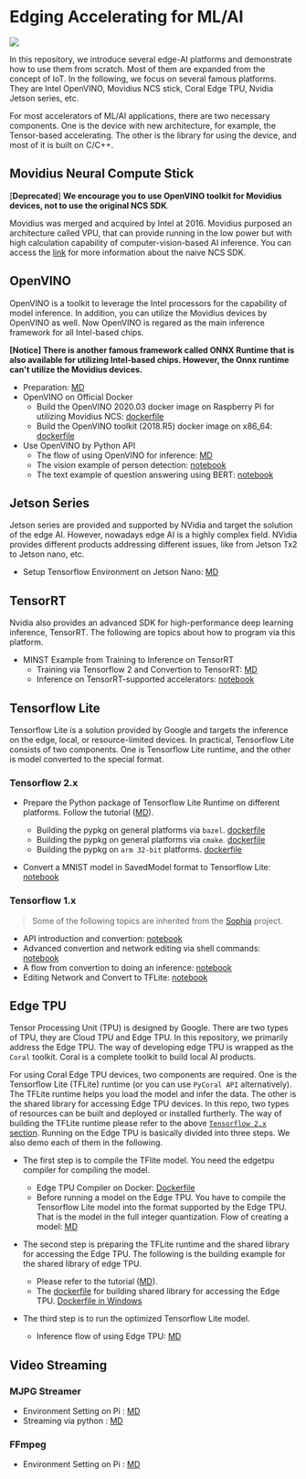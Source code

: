 # Edging Accelerating for ML/AI

[![](https://img.shields.io/badge/doc-stable-green)](README.md)

In this repository, we introduce several edge-AI platforms and demonstrate how to use them from scratch. Most of them are expanded from the concept of IoT. In the following, we focus on several famous platforms. They are Intel OpenVINO, Movidius NCS stick, Coral Edge TPU, Nvidia Jetson series, etc.

For most accelerators of ML/AI applications, there are two necessary components. One is the device with new architecture, for example, the Tensor-based accelerating. The other is the library for using the device, and most of it is built on C/C++.

## Movidius Neural Compute Stick

[**Deprecated**] **We encourage you to use OpenVINO toolkit for Movidius devices, not to use the original NCS SDK**.

Movidius was merged and acquired by Intel at 2016. Movidius purposed an architecture called VPU, that can provide running in the low power but with high calculation capability of computer-vision-based AI inference. You can access the [link](movidius/) for more information about the naive NCS SDK.

## OpenVINO

OpenVINO is a toolkit to leverage the Intel processors for the capability of model inference. In addition, you can utilize the Movidius devices by OpenVINO as well. Now OpenVINO is regared as the main inference framework for all Intel-based chips.

**[**Notice**] There is another famous framework called ONNX Runtime that is also available for utilizing Intel-based chips. However, the Onnx runtime can't utilize the Movidius devices.**

* Preparation: [MD](openvino/openvino_workflow.md)
* OpenVINO on Official Docker
  * Build the OpenVINO 2020.03 docker image on Raspberry Pi for utilizing Movidius NCS: [dockerfile](openvino/pi_for_openvino.dockerfile)
  * Build the OpenVINO toolkit (2018.R5) docker image on x86_64: [dockerfile](openvino/openvino_2018R5.dockerfile)  
* Use OpenVINO by Python API
  * The flow of using OpenVINO for inference: [MD](openvino/inference_openvino_docker.md)
  * The vision example of person detection: [notebook](openvino/person-detection.ipynb)
  * The text example of question answering using BERT: [notebook](openvino/question-answering.ipynb)
  
## Jetson Series

Jetson series are provided and supported by NVidia and target the solution of the edge AI. However, nowadays edge AI is a highly complex field. NVidia provides different products addressing different issues, like from Jetson Tx2 to Jetson nano, etc.

* Setup Tensorflow Environment on Jetson Nano: [MD](jetson/jetson_tx2_quickstart.md)

## TensorRT

Nvidia also provides an advanced SDK for high-performance deep learning inference, TensorRT. The following are topics about how to program via this platform.

* MINST Example from Training to Inference on TensorRT
  * Training via Tensorflow 2 and Convertion to TensorRT: [MD](tensorrt/trainingMNIST.md)
  * Inference on TensorRT-supported accelerators: [notebook](tensorrt/TensorRTInference.ipynb)

## Tensorflow Lite

Tensorflow Lite is a solution provided by Google and targets the inference on the edge, local, or resource-limited devices. In practical, Tensorflow Lite consists of two components. One is Tensorflow Lite runtime, and the other is model converted to the special format.

### Tensorflow 2.x

* Prepare the Python package of Tensorflow Lite Runtime on different platforms. Follow the tutorial ([MD](tflite_runtime/)).
  * Building the pypkg on general platforms via `bazel`. [dockerfile](tflite_runtime/tflite_runtime.dockerfile)
  * Building the pypkg on general platforms via `cmake`. [dockerfile](tflite_runtime/tflite_runtime_pypkg.dockerfile)
  * Building the pypkg on `arm 32-bit` platforms. [dockerfile](tflite_runtime/tflite_runtime_pypkg_arm32.dockerfile)

* Convert a MNIST model in SavedModel format to Tensorflow Lite: [notebook](tensorflowlite/tf2lite_savedmodel.ipynb)

### Tensorflow 1.x

> Some of the following topics are inherited from the [Sophia](https://github.com/jiankaiwang/sophia) project.

* API introduction and convertion: [notebook](tensorflowlite/TensorflowLite_API.ipynb)
* Advanced convertion and network editing via shell commands: [notebook](tensorflowlite/TensorflowLite_CommandLine.ipynb)
* A flow from convertion to doing an inference: [notebook](tensorflowlite/TFLite_FromFrozenModel_Inference.ipynb)
* Editing Network and Convert to TFLite: [notebook](tensorflowlite/NetworkEditing_TFLite_Keras.ipynb)

## Edge TPU

Tensor Processing Unit (TPU) is designed by Google. There are two types of TPU, they are Cloud TPU and Edge TPU. In this repository, we primarily address the Edge TPU. The way of developing edge TPU is wrapped as the `Coral` toolkit. Coral is a complete toolkit to build local AI products.

For using Coral Edge TPU devices, two components are required. One is the Tensorflow Lite (TFLite) runtime (or you can use `PyCoral API` alternatively). The TFLite runtime helps you load the model and infer the data. The other is the shared library for accessing Edge TPU devices. In this repo, two types of resources can be built and deployed or installed furtherly. The way of building the TFLite runtime please refer to the above [`Tensorflow 2.x` section](https://github.com/jiankaiwang/aiot#tensorflow-2x). Running on the Edge TPU is basically divided into three steps. We also demo each of them in the following.

* The first step is to compile the TFlite model. You need the edgetpu compiler for compiling the model.
  * Edge TPU Compiler on Docker: [Dockerfile](edgetpu/edgetpu_compiler.dockerfile)
  * Before running a model on the Edge TPU. You have to compile the Tensorflow Lite model into the format supported by the Edge TPU. That is the model in the full integer quantization. Flow of creating a model: [MD](edgetpu/create_models.md)

* The second step is preparing the TFLite runtime and the shared library for accessing the Edge TPU. The following is the building example for the shared library of edge TPU. 
  * Please refer to the tutorial ([MD](edgetpu/building_edgetpu_so.md)).
  * The [dockerfile](edgetpu/libedgetpu.dockerfile) for building shared library for accessing the Edge TPU. [Dockerfile in Windows](edgetpu/Dockerfile.windows)

* The third step is to run the optimized Tensorflow Lite model.
  * Inference flow of using Edge TPU: [MD](edgetpu/inference_with_models.md)

## Video Streaming

### MJPG Streamer
* Environment Setting on Pi : [MD](mjpg_streamer/quickstart.md)
* Streaming via python : [MD](mjpg_streamer/video_streaming_using_python.md)

### FFmpeg
* Environment Setting on Pi : [MD](ffmpeg/quickstart.md)

